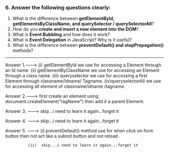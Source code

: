 


### 6. Answer the following questions clearly:

1. What is the difference between **getElementById, getElementsByClassName, and querySelector / querySelectorAll**?
2. How do you **create and insert a new element into the DOM**?
3. What is **Event Bubbling** and how does it work?
4. What is **Event Delegation** in JavaScript? Why is it useful?
5. What is the difference between **preventDefault() and stopPropagation()** methods?

---




Answer 1.--->   (i) getElementById we use for accessing a Element through an Id name.
                (ii) getElementByClassName we use for accessing an Element through a class name.
               (iii) queryselector we use for accessing a first Element through   classname/Idname/    Tagname.
               (iv)queryselectorAll we use for accessing all element of classname/idname /tagname.


Answer 2.--->   first create an element using document.createElement("tagName")
                 then add it a parent Element.


Answer 3. --->   skip...i need to learn it again...forget it

Answer 4. --->   skip...i need to learn it again...forget it

Answer 5. --->  (i) preventDefault() method use for when click on form button then  not act like a submit  button and not reload .

              (ii)  skip...i need to learn it again...forget it



